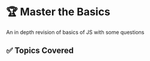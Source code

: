# 🏆 Master the Basics
An in depth revision of basics of JS with some questions

## ✅ Topics Covered
